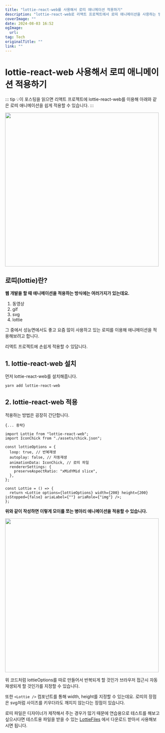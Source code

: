 ```yaml
---
title: "lottie-react-web를 사용해서 로띠 애니메이션 적용하기"
description: "lottie-react-web로 리액트 프로젝트에서 로띠 애니메이션을 사용하는 방법에 대해서 정리합니다"
coverImage: ""
date: 2024-08-03 16:52
ogImage: 
  url: 
tag: Tech
originalTitle: ""
link: ""
---
```




# lottie-react-web 사용해서 로띠 애니메이션 적용하기

::: tip 💡이 포스팅을 읽으면
리액트 프로젝트에 lottie-react-web를 이용해 아래와 같은 로띠 애니메이션을 쉽게 적용할 수 있습니다.
:::



<div class="content-ad"></div>

<img src="./img/2022-12-09-lottie-react-web-사용해서-로띠-애니메이션-적용하기-1.gif" width="500" />

## 로띠(lottie)란?

**웹 개발을 할 때 애니메이션을 적용하는 방식에는 여러가지가 있는데요.**

1. 동영상
2. gif
3. svg
4. lottie

그 중에서 성능면에서도 좋고 요즘 많이 사용하고 있는 로띠를 이용해 애니메이션을 적용해보려고 합니다.

리액트 프로젝트에 손쉽게 적용할 수 있답니다.

## 1. lottie-react-web 설치



<div class="content-ad"></div>

먼저 lottie-react-web를 설치해줍니다.

```bash
yarn add lottie-react-web
```

## 2. lottie-react-web 적용

적용하는 방법은 굉장히 간단합니다.



<div class="content-ad"></div>

```tsx
{... 중략}

import Lottie from "lottie-react-web";
import IconChick from "./assets/chick.json";

const lottieOptions = {
  loop: true, // 반복재생
  autoplay: false, // 자동재생
  animationData: IconChick, // 로띠 파일
  rendererSettings: {
    preserveAspectRatio: "xMidYMid slice",
  },
};

const Lottie = () => {
  return <Lottie options={lottieOptions} width={200} height={200} isStopped={false} ariaLabel={""} ariaRole={"img"} />;
};
```

**위와 같이 작성하면 이렇게 모이를 쪼는 병아리 애니메이션을 적용할 수 있습니다.**

<img src="./img/2022-12-09-lottie-react-web-사용해서-로띠-애니메이션-적용하기-1.gif" width="500" />

위 코드처럼 lottieOptions를 따로 만들어서 반복되게 할 것인가 브라우저 접근시 자동 재생되게 할 것인가를 지정할 수 있습니다.

또한 `<Lottie />` 컴포넌트를 통해 width, height를 지정할 수 있는데요. 로띠의 장점은 svg처럼 사이즈를 키우더라도 깨지지 않는다는 장점이 있습니다.

로띠 파일은 디자이너가 제작해서 주는 경우가 많기 때문에 연습용으로 테스트를 해보고 싶으시다면 테스트용 파일을 받을 수 있는 [LottieFiles](https://lottiefiles.com/kr) 에서 다운로드 받아서 사용해보시면 됩니다.
